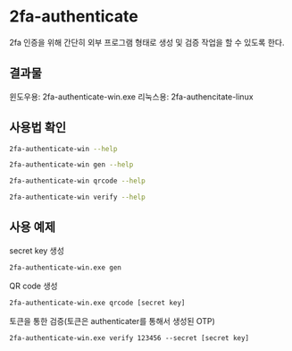 # 2fa-authenticate
2fa 인증을 위해 간단히 외부 프로그램 형태로 생성 및 검증 작업을 할 수 있도록 한다.

## 결과물
윈도우용: 2fa-authenticate-win.exe
리눅스용: 2fa-authencitate-linux

## 사용법 확인
```bash
2fa-authenticate-win --help

2fa-authenticate-win gen --help

2fa-authenticate-win qrcode --help

2fa-authenticate-win verify --help
```

## 사용 예제
secret key 생성
```bash
2fa-authenticate-win.exe gen
```

QR code 생성
```bash
2fa-authenticate-win.exe qrcode [secret key]
```

토큰을 통한 검증(토큰은 authenticater를 통해서 생성된 OTP)
```
2fa-authenticate-win.exe verify 123456 --secret [secret key]
```
